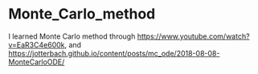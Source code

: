 # Monte_Carlo_method

I learned Monte Carlo method through https://www.youtube.com/watch?v=EaR3C4e600k, and https://jotterbach.github.io/content/posts/mc_ode/2018-08-08-MonteCarloODE/

